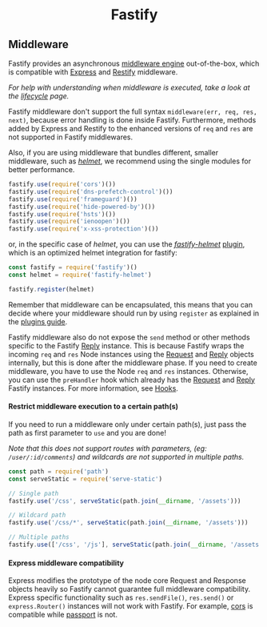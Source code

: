 <h1 align="center">Fastify</h1>

## Middleware

Fastify provides an asynchronous [middleware engine](https://github.com/fastify/middie) out-of-the-box, which is compatible with [Express](https://expressjs.com/) and [Restify](http://restify.com/) middleware.

*For help with understanding when middleware is executed, take a look at the [lifecycle](https://github.com/fastify/fastify/blob/master/docs/Lifecycle.md) page.*

Fastify middleware don't support the full syntax `middleware(err, req, res, next)`, because error handling is done inside Fastify.
Furthermore, methods added by Express and Restify to the enhanced versions of `req` and `res` are not supported in Fastify middlewares.

Also, if you are using middleware that bundles different, smaller middleware, such as [*helmet*](https://helmetjs.github.io/), we recommend using the single modules for better performance.

```js
fastify.use(require('cors')())
fastify.use(require('dns-prefetch-control')())
fastify.use(require('frameguard')())
fastify.use(require('hide-powered-by')())
fastify.use(require('hsts')())
fastify.use(require('ienoopen')())
fastify.use(require('x-xss-protection')())
```

or, in the specific case of *helmet*, you can use the [*fastify-helmet*](https://github.com/fastify/fastify-helmet) [plugin](Plugins.md), which is an optimized helmet integration for fastify:

```js
const fastify = require('fastify')()
const helmet = require('fastify-helmet')

fastify.register(helmet)
```

Remember that middleware can be encapsulated, this means that you can decide where your middleware should run by using `register` as explained in the [plugins guide](https://github.com/fastify/fastify/blob/master/docs/Plugins-Guide.md).

Fastify middleware also do not expose the `send` method or other methods specific to the Fastify [Reply]('./Reply.md' "Reply") instance. This is because Fastify wraps the incoming `req` and `res` Node instances using the [Request](./Request.md "Request") and [Reply](./Reply.md "Reply") objects internally, but this is done after the middleware phase. If you need to create middleware, you have to use the Node `req` and `res` instances. Otherwise, you can use the `preHandler` hook which already has the [Request](./Request.md "Request") and [Reply](./Reply.md "Reply") Fastify instances. For more information, see [Hooks](./Hooks.md "Hooks").

<a name="restrict-usage"></a>
#### Restrict middleware execution to a certain path(s)
If you need to run a middleware only under certain path(s), just pass the path as first parameter to `use` and you are done!

*Note that this does not support routes with parameters, (eg: `/user/:id/comments`) and wildcards are not supported in multiple paths.*

```js
const path = require('path')
const serveStatic = require('serve-static')

// Single path
fastify.use('/css', serveStatic(path.join(__dirname, '/assets')))

// Wildcard path
fastify.use('/css/*', serveStatic(path.join(__dirname, '/assets')))

// Multiple paths
fastify.use(['/css', '/js'], serveStatic(path.join(__dirname, '/assets')))
```

<a name="express-middleware"></a>
#### Express middleware compatibility
Express modifies the prototype of the node core Request and Response objects heavily so Fastify cannot guarantee full middleware compatibility. Express specific functionality such as `res.sendFile()`, `res.send()` or `express.Router()` instances will not work with Fastify. For example, [cors](https://github.com/expressjs/cors) is compatible while [passport](https://github.com/jaredhanson/passport) is not.
